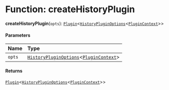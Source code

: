 # Function: createHistoryPlugin

**createHistoryPlugin**(`opts`): [`Plugin`](/auto-docs/free-layout-editor/variables/Plugin-1.md)<[`HistoryPluginOptions`](/auto-docs/free-layout-editor/interfaces/HistoryPluginOptions.md)<[`PluginContext`](/auto-docs/free-layout-editor/variables/PluginContext-1.md)>>

#### Parameters

| Name | Type |
| :------ | :------ |
| `opts` | [`HistoryPluginOptions`](/auto-docs/free-layout-editor/interfaces/HistoryPluginOptions.md)<[`PluginContext`](/auto-docs/free-layout-editor/variables/PluginContext-1.md)> |

#### Returns

[`Plugin`](/auto-docs/free-layout-editor/variables/Plugin-1.md)<[`HistoryPluginOptions`](/auto-docs/free-layout-editor/interfaces/HistoryPluginOptions.md)<[`PluginContext`](/auto-docs/free-layout-editor/variables/PluginContext-1.md)>>
